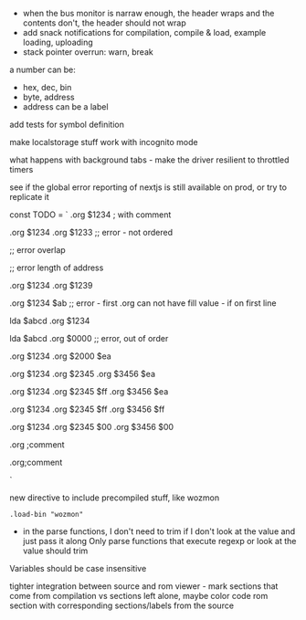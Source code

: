 - when the bus monitor is narraw enough, the header wraps and the contents don't, the header should not wrap
- add snack notifications for compilation, compile & load, example loading, uploading
- stack pointer overrun: warn, break


a number can be:

- hex, dec, bin
- byte, address
- address can be a label

add tests for symbol definition

make localstorage stuff work with incognito mode

what happens with background tabs - make the driver resilient to throttled timers

see if the global error reporting of nextjs is still available on prod, or try to replicate it

const TODO = `
.org $1234 ; with comment

.org $1234
.org $1233 ;; error - not ordered

;; error overlap

;; error length of address

.org $1234
.org $1239

.org $1234 $ab ;; error - first .org can not have fill value - if on first line

lda $abcd
.org $1234

lda $abcd
.org $0000 ;; error, out of order


.org $1234
.org $2000 $ea


.org $1234
.org $2345
.org $3456 $ea

.org $1234
.org $2345 $ff
.org $3456 $ea

.org $1234
.org $2345 $ff
.org $3456 $ff

.org $1234
.org $2345 $00
.org $3456 $00


.org ;comment

.org;comment


`


new directive to include precompiled stuff, like wozmon

```
.load-bin "wozmon"
```


- in the parse functions, I don't need to trim if I don't look at the value and just pass it along
  Only parse functions that execute regexp or look at the value should trim


Variables should be case insensitive


tighter integration between source and rom viewer - mark sections that come from compilation vs sections left alone, 
maybe color code rom section with corresponding sections/labels from the source